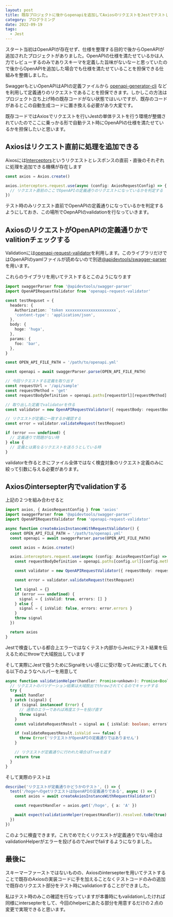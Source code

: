 ```yaml
---
layout: post
title: 既存プロジェクトに後からopenapiを追加してAxiosのリクエストをJestでテストしたい
category: プログラミング
date: 2022-09-19
tags:
  - Jest
---
```


スタート当初はOpenAPIが存在せず、仕様を整理する目的で後からOpenAPIが追加されたプロジェクトがありました。OpenAPIの仕様を満たせているかは人力でレビューするのみでありスキーマを定義した旨味がないなーと思っていたので後からOpenAPIを追加した場合でも仕様を満たせていることを担保できる仕組みを整備しました。

SwaggerもといOpenAPIはAPIの定義ファイルから [openapi-generator-cli](https://github.com/OpenAPITools/openapi-generator-cli) などを利用して定義通りのリクエストであることを担保できます。しかしこの方法はプロジェクト立ち上げ時の既存コードがない状態ではいいですが、既存のコードがあるとこの自動生成コードに置き換える必要があり大変です。

既存コードではAxiosでリクエストを行いJestの単体テストを行う環境が整備されていたのでここに乗っかる形で自動テスト時にOpenAPIの仕様を満たせているかを担保したいと思います。

## Axiosはリクエスト直前に処理を追加できる

Aixosには[Interceptors](https://axios-http.com/docs/interceptors)というリクエストとレスポンスの直前・直後のそれぞれに処理を追加できる機構が存在します

```typescript
const axios = Axios.create()

axios.interceptors.request.use(async (config: AxiosRequestConfig) => {
  // リクエスト直前のここでOpenAPIの定義通りのリクエストになっているかを判定する
})
```

テスト時のみリクエスト直前でOpenAPIの定義通りになっているかを判定するようにしておき、この場所でOepnAPIのvalidationを行なっていきます。

## AxiosのリクエストがOpenAPIの定義通りかでvalitionチェックする

Validationには[openapi-request-validator](https://www.npmjs.com/package/openapi-request-validator)を利用します。このライブラリだけではOpenAPIのyamlファイルが読めないので別途[@apidevtools/swagger-parser](https://www.npmjs.com/package/@apidevtools/swagger-parser)を用います。

これらのライブラリを用いてテストするとこのようになります

```typescript
import swaggerParser from '@apidevtools/swagger-parser'
import OpenAPIRequestValidator from 'openapi-request-validator'

const testRequset = {
  headers: {
    Authorization: `token xxxxxxxxxxxxxxxxxxxxxx`,
    'content-type': 'application/json',
  },
  body: {
    hoge: 'huga',
  },
  params: {
    foo: 'bar',
  },
}

const OPEN_API_FILE_PATH = '/path/to/openapi.yml'

const openapi = await swaggerParser.parse(OPEN_API_FILE_PATH)

// 今回リクエストする定義を取り出す
const requestUrl = '/api/sample'
const requestMethod = 'get'
const requestBodyDefinition = openapi.paths[requestUrl][requestMethod].requestBody

// 取り出した定義でvalidatorを作る
const validator = new OpenAPIRequestValidator({ requestBody: requestBodyDefinition })

// リクエストが定義に一致するか確認する
const error = validator.validateRequest(testRequset)

if (error === undefined) {
  // 定義通りで問題がない時
} else {
  // 定義とは異なるリクエストを送ろうとしている時
}
```

validatorを作るときにファイル全体ではなく検査対象のリクエスト定義のみに絞って引数に与える必要があります。

## Axiosのintersepter内でvalidationする

上記の２つを組み合わせると

```typescript
import axios, { AxiosRequestConfig } from 'axios'
import swaggerParser from '@apidevtools/swagger-parser'
import OpenAPIRequestValidator from 'openapi-request-validator'

async function createAxiosInstanceWithRequestValidator() {
  const OPEN_API_FILE_PATH = '/path/to/openapi.yml'
  const openapi = await swaggerParser.parse(OPEN_API_FILE_PATH)

  const axios = Axios.create()

  axios.interceptors.request.use(async (config: AxiosRequestConfig) => {
    const requestBodyDefinition = openapi.paths[config.url][config.method].requestBody

    const validator = new OpenAPIRequestValidator({ requestBody: requestBodyDefinition })

    const error = validator.validateRequest(testRequset)

    let signal = {}
    if (error === undefined) {
      signal = { isValid: true, errors: [] }
    } else {
      signal = { isValid: false, errors: error.errors }
    }
    throw signal
  })

  return axios
}
```

Jestで検査している都合上エラーではなくテスト内部からJestにテスト結果を伝えるためにthrowで大域脱出しています

そして実際にJestで扱うためにSignalをいい感じに受け取ってJestに渡してくれる以下のようなヘルパーを用意して

```typescript
async function validationHelper(handler: Promise<unkown>): Promise<Boolean> {
  // リクエストのバリデーション結果は大域脱出でthrowされてくるのでキャッチする
  try {
    await handler
  } catch (signal) {
    if (signal instanceof Error) {
      // 通常のエラーであれば再度エラーを投げ直す
      throw signal
    }
    const validateRequestResult = signal as { isValid: boolean; errors?: any }

    if (validateRequestResult.isValid === false) {
      throw Error('リクエストがOpenAPIの定義通りではありません')
    }

    // リクエストが定義通りに行われた場合はTrueを返す
    return true
  }
}
```

そして実際のテストは

```typescript
describe('リクエストが定義通りかどうかのテスト', () => {
  test('/hogeへのgetリクエストはOpenAPIの定義通りである', async () => {
    const axios = await createAxiosInstanceWithRequestValidator()

    const requestHandler = axios.get('/hoge', { a: 'A' })

    await expect(validationHelper(requestHandler)).resolved.toBe(true)
  })
})
```

このように検査できます。これでめでたくリクエストが定義通りでない場合はvalidationHelperがエラーを投げるのでJestでfaliするようになりました。

## 最後に

スキーマーファーストではないものの、Axiosのintersepterを用いてテストすることで既存のAxiosの実装コードに手を加えることなくテストコードのみの追加で既存のリクエスト部分をテスト時にvalidationすることができました。

私はテスト時のみこの確認を行なっていますが本番時にもvalidationしたければ同様にintersepterをして、今回のhelperにあたる部分を用意するだけの２点の変更で実現できると思います。
